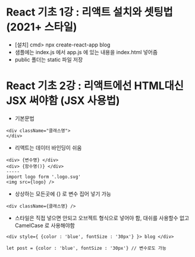 # React 기초 1강 : 리액트 설치와 셋팅법 (2021+ 스타일)
- [설치] cmd> npx create-react-app blog
- 샘플에는 index.js 에서 app.js 에 있는 내용을 index.html 넣어줌
- public 폴더는 static 파일 저장

# React 기초 2강 : 리액트에선 HTML대신 JSX 써야함 (JSX 사용법)
- 기본문법
 ```
 <div className="클래스명">
 </div>
 ```
 - 리액트는 데이터 바인딩이 쉬움
 ```
 <div> {변수명} </div>
 <div> {함수명()} </div>
 -----
 import logo form '.logo.svg'
 <img src={logo} />
 ```
 - 상상하는 모든곳에 {} 로 변수 집어 넣기 가능
 ```
 <div className={클래스명} />
 ```
 - 스타일은 직접 넣으면 안되고 오브젝트 형식으로 넣어야 함, 대쉬를 사용할수 없고 CamelCase 로 사용해야함
 ```
 <div style={ {color : 'blue', fontSize : '30px'} }> blog </div>
 
 let post = {color : 'blue', fontSize : '30px'} // 변수로도 가능
 ```

